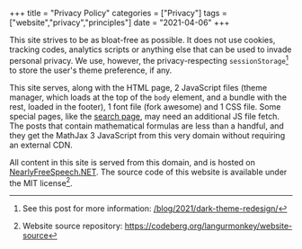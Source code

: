 +++
title = "Privacy Policy"
categories = ["Privacy"]
tags = ["website","privacy","principles"]
date = "2021-04-06"
+++

This site strives to be as bloat-free as possible. It does not use cookies, tracking codes, analytics scripts or anything else that can be used to invade personal privacy. We use, however, the privacy-respecting `sessionStorage`[^dark-theme-blog] to store the user's theme preference, if any.

This site serves, along with the HTML page, 2 JavaScript files (theme manager, which loads at the top of the `body` element, and a bundle with the rest, loaded in the footer), 1 font file (fork awesome) and 1 CSS file. Some special pages, like the [search page](/search), may need an additional JS file fetch. The posts that contain mathematical formulas are less than a handful, and they get the MathJax 3 JavaScript from this very domain without requiring an external CDN.

All content in this site is served from this domain, and is hosted on [NearlyFreeSpeech.NET](https://nearlyfreespeech.net). The source code of this website is available under the MIT license[^webrepo].

[^webrepo]: Website source repository: https://codeberg.org/langurmonkey/website-source
[^dark-theme-blog]: See this post for more information: [/blog/2021/dark-theme-redesign/](/blog/2021/dark-theme-redesign/)
